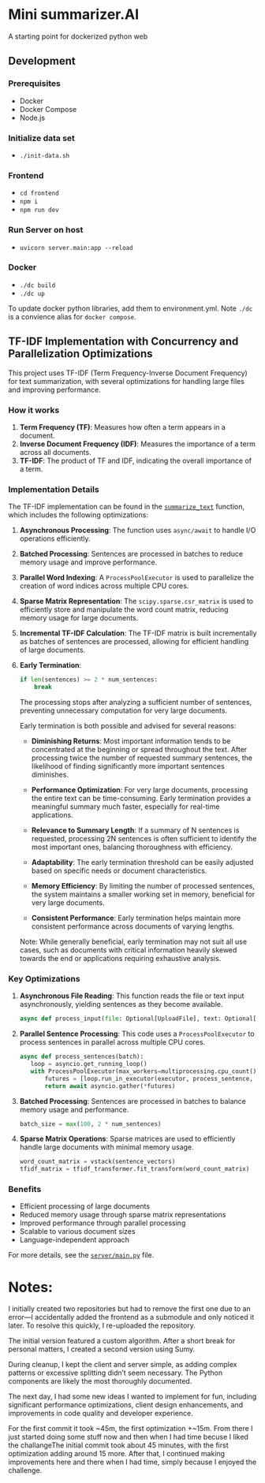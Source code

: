 # Mini summarizer.AI

A starting point for dockerized python web

## Development

### Prerequisites
 - Docker
 - Docker Compose
 - Node.js


### Initialize data set

 - `./init-data.sh`

### Frontend

 - `cd frontend`
 - `npm i`
 - `npm run dev`

### Run Server on host

 - `uvicorn server.main:app --reload`

### Docker

 - `./dc build`
 - `./dc up`

To update docker python libraries, add them to environment.yml. Note `./dc` is a convience alias for `docker compose`.

## TF-IDF Implementation with Concurrency and Parallelization Optimizations

This project uses TF-IDF (Term Frequency-Inverse Document Frequency) for text summarization, with several optimizations for handling large files and improving performance.

### How it works

1. **Term Frequency (TF)**: Measures how often a term appears in a document.
2. **Inverse Document Frequency (IDF)**: Measures the importance of a term across all documents.
3. **TF-IDF**: The product of TF and IDF, indicating the overall importance of a term.

### Implementation Details

The TF-IDF implementation can be found in the [`summarize_text`](server/main.py#L92) function, which includes the following optimizations:

1. **Asynchronous Processing**: The function uses `async/await` to handle I/O operations efficiently.

2. **Batched Processing**: Sentences are processed in batches to reduce memory usage and improve performance.

3. **Parallel Word Indexing**: A `ProcessPoolExecutor` is used to parallelize the creation of word indices across multiple CPU cores.

4. **Sparse Matrix Representation**: The `scipy.sparse.csr_matrix` is used to efficiently store and manipulate the word count matrix, reducing memory usage for large documents.

5. **Incremental TF-IDF Calculation**: The TF-IDF matrix is built incrementally as batches of sentences are processed, allowing for efficient handling of large documents.

6. **Early Termination**: 
   ```python
   if len(sentences) >= 2 * num_sentences:
       break
   ```
   The processing stops after analyzing a sufficient number of sentences, preventing unnecessary computation for very large documents.

   Early termination is both possible and advised for several reasons:

   - **Diminishing Returns**: Most important information tends to be concentrated at the beginning or spread throughout the text. After processing twice the number of requested summary sentences, the likelihood of finding significantly more important sentences diminishes.
   
   - **Performance Optimization**: For very large documents, processing the entire text can be time-consuming. Early termination provides a meaningful summary much faster, especially for real-time applications.
   
   - **Relevance to Summary Length**: If a summary of N sentences is requested, processing 2N sentences is often sufficient to identify the most important ones, balancing thoroughness with efficiency.
   
   - **Adaptability**: The early termination threshold can be easily adjusted based on specific needs or document characteristics.
   
   - **Memory Efficiency**: By limiting the number of processed sentences, the system maintains a smaller working set in memory, beneficial for very large documents.
   
   - **Consistent Performance**: Early termination helps maintain more consistent performance across documents of varying lengths.

   Note: While generally beneficial, early termination may not suit all use cases, such as documents with critical information heavily skewed towards the end or applications requiring exhaustive analysis.

### Key Optimizations

1. **Asynchronous File Reading**: This function reads the file or text input asynchronously, yielding sentences as they become available.   
    ```python
   async def process_input(file: Optional[UploadFile], text: Optional[str]) -> AsyncIterator[str]:   
    ```


2. **Parallel Sentence Processing**: This code uses a `ProcessPoolExecutor` to process sentences in parallel across multiple CPU cores.
    ```python
   async def process_sentences(batch):
       loop = asyncio.get_running_loop()
       with ProcessPoolExecutor(max_workers=multiprocessing.cpu_count()) as executor:
           futures = [loop.run_in_executor(executor, process_sentence, sentence, word_to_index) for sentence in batch]
           return await asyncio.gather(*futures)   
    ```
   

3. **Batched Processing**: Sentences are processed in batches to balance memory usage and performance.  
    ```python
   batch_size = max(100, 2 * num_sentences) 
     ```
   

4. **Sparse Matrix Operations**: Sparse matrices are used to efficiently handle large documents with minimal memory usage.  
    ```python
   word_count_matrix = vstack(sentence_vectors)
   tfidf_matrix = tfidf_transformer.fit_transform(word_count_matrix)  
    ```
   

### Benefits

- Efficient processing of large documents
- Reduced memory usage through sparse matrix representations
- Improved performance through parallel processing
- Scalable to various document sizes
- Language-independent approach

For more details, see the [`server/main.py`](server/main.py) file.

# Notes:

I initially created two repositories but had to remove the first one due to an error—I accidentally added the frontend as a submodule and only noticed it later. To resolve this quickly, I re-uploaded the repository.

The initial version featured a custom algorithm. After a short break for personal matters, I created a second version using Sumy.

During cleanup, I kept the client and server simple, as adding complex patterns or excessive splitting didn’t seem necessary. The Python components are likely the most thoroughly documented.

The next day, I had some new ideas I wanted to implement for fun, including significant performance optimizations, client design enhancements, and improvements in code quality and developer experience.


For the first commit it took ~45m, the first optimization +~15m. From there I just started doing some stuff now and then when I had time becuse I liked the challangeThe initial commit took about 45 minutes, with the first optimization adding around 15 more. After that, I continued making improvements here and there when I had time, simply because I enjoyed the challenge.